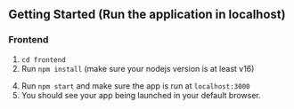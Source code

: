 ## Getting Started (Run the application in localhost)

### Frontend

1. `cd frontend`
2. Run `npm install` (make sure your nodejs version is at least v16)
<!-- 3. find `frontend\.env` and set the value of `REACT_APP_BACKEND_URL` -->
4. Run `npm start` and make sure the app is run at `localhost:3000`
5. You should see your app being launched in your default browser.